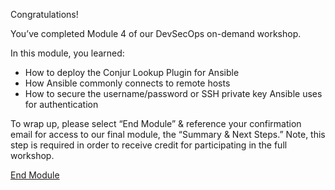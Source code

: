 
Congratulations!  

You’ve completed Module 4 of our DevSecOps on-demand workshop.  

In this module, you learned:  
* How to deploy the Conjur Lookup Plugin for Ansible
* How Ansible commonly connects to remote hosts
* How to secure the username/password or SSH private key Ansible uses for authentication

To wrap up, please select “End Module” & reference your confirmation email for access to our final module, the “Summary & Next Steps.” Note, this step is required in order to receive credit for participating in the full workshop.   

[End Module](https://cyberark.com)
<style>
.social-share.row, #next-tutorial{
    display: none;
}
</style>

